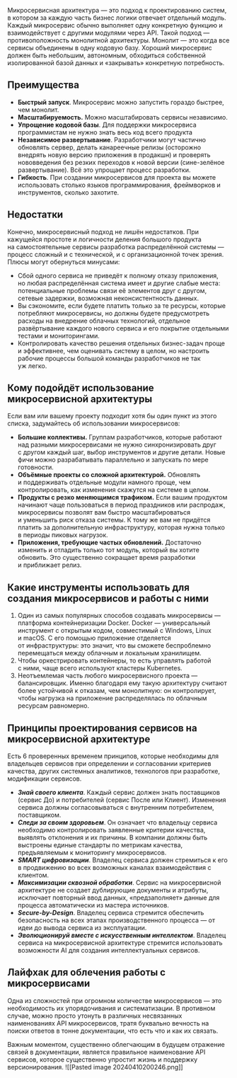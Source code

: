 Микросервисная архитектура — это подход к проектированию систем, в котором за каждую часть бизнес логики отвечает отдельный модуль. Каждый микросервис обычно выполняет одну конкретную функцию и взаимодействует с другими модулями через API. Такой подход — противоположность монолитной архитектуры. Монолит — это когда все сервисы объединены в одну кодовую базу. 
Хороший микросервис должен быть небольшим, автономным, обходиться собственной изолированной базой данных и «закрывать» конкретную потребность.

## Преимущества

- **Быстрый запуск**. Микросервис можно запустить гораздо быстрее, чем монолит.
- **Масштабируемость.**  Можно масштабировать сервисы независимо.
- **Упрощение кодовой базы**. Для поддержки микросервиса программистам не нужно знать весь код всего продукта
- **Независимое развертывание**. Разработчики могут частично обновлять сервер, делать канареечные релизы (осторожно внедрять новую версию приложения в продакшн) и проверять нововведения без резких переходов к новой версии (сине-зелёное развертывание). Всё это упрощает процесс разработки.
- **Гибкость**. При создании микросервисов для проекта вы можете использовать столько языков программирования, фреймворков и инструментов, сколько захотите.

## Недостатки

Конечно, микросервисный подход не лишён недостатков. При кажущейся простоте и логичности деления большого продукта на самостоятельные сервисы разработка распределённой системы — процесс сложный и с технической, и с организационной точек зрения. Плюсы могут обернуться минусами:

- Сбой одного сервиса не приведёт к полному отказу приложения, но любая распределённая система имеет и другие слабые места: потенциальные проблемы связи её элементов друг с другом, сетевые задержки, возможная неконсистентность данных.
- Вы сэкономите, если будете платить только за те ресурсы, которые потребляют микросервисы, но должны будете предусмотреть расходы на внедрение облачных технологий, отдельное развёртывание каждого нового сервиса и его покрытие отдельными тестами и мониторингами.
- Контролировать качество решения отдельных бизнес-задач проще и эффективнее, чем оценивать систему в целом, но настроить рабочие процессы большой команды разработчиков не так уж легко.

## Кому подойдёт использование микросервисной архитектуры

Если вам или вашему проекту подходит хотя бы один пункт из этого списка, задумайтесь об использовании микросервисов:

- **Большие коллективы.** Группам разработчиков, которые работают над разными микросервисами не нужно синхронизировать друг с другом каждый шаг, выбор инструментов и другие детали. Новые фичи можно разрабатывать параллельно и запускать по мере готовности.
- **Объёмные проекты со сложной архитектурой.** Обновлять и поддерживать отдельные модули намного проще, чем контролировать, как изменения скажутся на системе в целом.
- **Продукты с резко меняющимся трафиком.** Если вашим продуктом начинают чаще пользоваться в период праздников или распродаж, микросервисы позволят вам быстро масштабироваться и уменьшить риск отказа системы. К тому же вам не придётся платить за дополнительную инфраструктуру, которая нужна только в периоды пиковых нагрузок.
- **Приложения, требующие частых обновлений.** Достаточно изменить и отладить только тот модуль, который вы хотите обновить. Это существенно сокращает время разработки и приближает релиз.


## Какие инструменты использовать для создания микросервисов и работы с ними

1. Один из самых популярных способов создавать микросервисы — платформа контейнеризации Docker. Docker — универсальный инструмент с открытым кодом, совместимый с Windows, Linux и macOS. С его помощью приложение отделяется от инфраструктуры: это значит, что вы сможете беспроблемно перемещаться между облачным и локальным хранилищем. 
2. Чтобы оркестрировать контейнеры, то есть управлять работой с ними, чаще всего используют кластеры Kubernetes.
3. Неотъемлемая часть любого микросервисного проекта — балансировщик. Именно благодаря ему такую архитектуру считают более устойчивой к отказам, чем монолитную: он контролирует, чтобы нагрузка на приложение распределялась по облачным ресурсам равномерно. 

## Принципы проектирования сервисов на микросервисной архитектуре

Есть 6 проверенных временем принципов, которые необходимы для владельцев сервисов при определении и согласовании критериев качества, других системных аналитиков, технологов при разработке, модификации сервисов.

- **_Знай своего клиента_**. Каждый сервис должен знать поставщиков (сервис До) и потребителей (сервис После или Клиент). Изменения сервиса должны согласовываться с внутренним потребителем, поставщиком.
- **_Следи за своим здоровьем_**. Он означает что владельцу сервиса необходимо контролировать заявленные критерии качества, выявлять отклонения и их причины. В компании должны быть выстроены единые стандарты по метрикам качества, предъявляемым к мониторингу микросервисов.
- **_SMART цифровизации_**. Владелец сервиса должен стремиться к его в продвижению во всех возможных каналах взаимодействия с клиентом.
- **_Максимизации сквозной обработки_**. Сервис на микросервисной архитектуре не создает дублирующие документы и атрибуты, исключает повторный ввод данных, «предзаполняет» данные для процесса автоматически из мастера источников.
- **_Secure-by-Design_**. Владелец сервиса стремится обеспечить безопасность на всех этапах производственного процесса — от идеи до вывода сервиса из эксплуатации.
- **_Эволюционируй вместе с искусственным интеллектом_**. Владелец сервиса на микросервисной архитектуре стремится использовать возможности AI для создания интеллектуальных сервисов.

## Лайфхак для облечения работы с микросервисами

Одна из сложностей при огромном количестве микросервисов — это необходимость их упорядочивания и систематизации. В противном случае, можно просто утонуть в различных несвязанных наименованиях API микросервисов, тратя буквально вечность на поиски ответов в тонне документации, что есть что и как их связать.

Важным моментом, существенно облегчающим в будущем отражение связей в документации, является правильное наименование API сервисов, которое существенно упростит жизнь и поддержку версионирования.
![[Pasted image 20240410200246.png]]